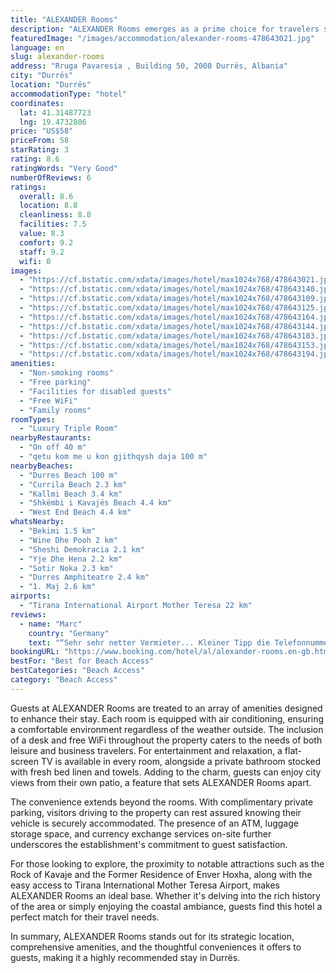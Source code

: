 ```yaml
---
title: "ALEXANDER Rooms"
description: "ALEXANDER Rooms emerges as a prime choice for travelers seeking a blend of comfort and convenience in Durrës."
featuredImage: "/images/accommodation/alexander-rooms-478643021.jpg"
language: en
slug: alexander-rooms
address: "Rruga Pavaresia , Building 50, 2008 Durrës, Albania"
city: "Durrës"
location: "Durrës"
accommodationType: "hotel"
coordinates:
  lat: 41.31487723
  lng: 19.4732806
price: "US$58"
priceFrom: 58
starRating: 3
rating: 8.6
ratingWords: "Very Good"
numberOfReviews: 6
ratings:
  overall: 8.6
  location: 8.8
  cleanliness: 8.8
  facilities: 7.5
  value: 8.3
  comfort: 9.2
  staff: 9.2
  wifi: 0
images:
  - "https://cf.bstatic.com/xdata/images/hotel/max1024x768/478643021.jpg?k=92687e80f09a89c31f16ec932013d1c4ef835d37eba6f691ebaea99e237ef17e&o=&hp=1"
  - "https://cf.bstatic.com/xdata/images/hotel/max1024x768/478643140.jpg?k=340ebabbacd47dc1d2b6f9db2b4f6b428ceb0b541418818081da5cdd6f8cc840&o=&hp=1"
  - "https://cf.bstatic.com/xdata/images/hotel/max1024x768/478643109.jpg?k=74b4329692e0986d8fb339681445d3d12c459edea75f2d2eafef0f2d56bf4a71&o=&hp=1"
  - "https://cf.bstatic.com/xdata/images/hotel/max1024x768/478643125.jpg?k=883de1fe693f94cfa68abb10ae701b47fb6a0cd469d0dde32d97aff32323d25d&o=&hp=1"
  - "https://cf.bstatic.com/xdata/images/hotel/max1024x768/478643164.jpg?k=5ed564b662ae3a45e2f827a0673f54aabd6dc35a52233261ea07065f778e46da&o=&hp=1"
  - "https://cf.bstatic.com/xdata/images/hotel/max1024x768/478643144.jpg?k=c18988f266f6c4d56ae3f789ac1f2177193053ece592d41984fcb88f44b4a7f2&o=&hp=1"
  - "https://cf.bstatic.com/xdata/images/hotel/max1024x768/478643183.jpg?k=a7189a5183dc8ce76ddcdfe164a5a62262bb4227c4757c43407ff5bdb0684e31&o=&hp=1"
  - "https://cf.bstatic.com/xdata/images/hotel/max1024x768/478643153.jpg?k=7380928f4167f02b558018f70f4ae5251518945c32628c0eb7ea7cb416490d1c&o=&hp=1"
  - "https://cf.bstatic.com/xdata/images/hotel/max1024x768/478643194.jpg?k=78314d442b6c0904fa7b7333342280b2f4dc94e7a0630e785e4e0447d41ef0c0&o=&hp=1"
amenities:
  - "Non-smoking rooms"
  - "Free parking"
  - "Facilities for disabled guests"
  - "Free WiFi"
  - "Family rooms"
roomTypes:
  - "Luxury Triple Room"
nearbyRestaurants:
  - "On off 40 m"
  - "qetu kom me u kon gjithqysh daja 100 m"
nearbyBeaches:
  - "Durres Beach 100 m"
  - "Currila Beach 2.3 km"
  - "Kallmi Beach 3.4 km"
  - "Shkëmbi i Kavajës Beach 4.4 km"
  - "West End Beach 4.4 km"
whatsNearby:
  - "Bekimi 1.5 km"
  - "Wine Dhe Pooh 2 km"
  - "Sheshi Demokracia 2.1 km"
  - "Yje Dhe Hena 2.2 km"
  - "Sotir Noka 2.3 km"
  - "Durres Amphiteatre 2.4 km"
  - "1. Maj 2.6 km"
airports:
  - "Tirana International Airport Mother Teresa 22 km"
reviews:
  - name: "Marc"
    country: "Germany"
    text: "“Sehr sehr netter Vermieter... Kleiner Tipp die Telefonnummer steht an der Seitenscheibe des Hotels... Sonst alles super.”"
bookingURL: "https://www.booking.com/hotel/al/alexander-rooms.en-gb.html?aid=8035640"
bestFor: "Best for Beach Access"
bestCategories: "Beach Access"
category: "Beach Access"
---
```


Guests at ALEXANDER Rooms are treated to an array of amenities designed to enhance their stay. Each room is equipped with air conditioning, ensuring a comfortable environment regardless of the weather outside. The inclusion of a desk and free WiFi throughout the property caters to the needs of both leisure and business travelers. For entertainment and relaxation, a flat-screen TV is available in every room, alongside a private bathroom stocked with fresh bed linen and towels. Adding to the charm, guests can enjoy city views from their own patio, a feature that sets ALEXANDER Rooms apart.

The convenience extends beyond the rooms. With complimentary private parking, visitors driving to the property can rest assured knowing their vehicle is securely accommodated. The presence of an ATM, luggage storage space, and currency exchange services on-site further underscores the establishment's commitment to guest satisfaction.

For those looking to explore, the proximity to notable attractions such as the Rock of Kavaje and the Former Residence of Enver Hoxha, along with the easy access to Tirana International Mother Teresa Airport, makes ALEXANDER Rooms an ideal base. Whether it's delving into the rich history of the area or simply enjoying the coastal ambiance, guests find this hotel a perfect match for their travel needs.

In summary, ALEXANDER Rooms stands out for its strategic location, comprehensive amenities, and the thoughtful conveniences it offers to guests, making it a highly recommended stay in Durrës.